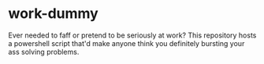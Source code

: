 # work-dummy
Ever needed to faff or pretend to be seriously at work? This repository hosts a powershell script that'd make anyone think you definitely bursting your ass solving problems.
